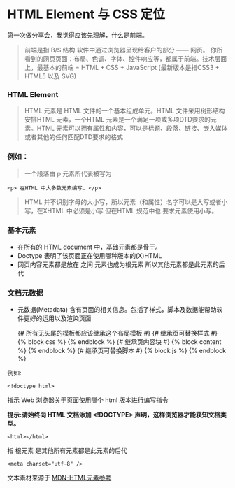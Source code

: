 # HTML Element 与 CSS 定位

第一次做分享会，我觉得应该先理解，什么是前端。

> 前端是指 B/S 结构 软件中通过浏览器呈现给客户的部分 —— 网页。
你所看到的网页页面：布局、色调、字体、控件响应等，都属于前端。技术层面上，最基本的前端 = HTML + CSS + JavaScript (最新版本是指CSS3 + HTML5 以及 SVG)


### HTML Element
> HTML 元素是 HTML 文件的一个基本组成单元。HTML 文件采用树形结构安排HTML 元素，一个HTML 元素是一个满足一项或多项DTD要求的元素。HTML 元素可以拥有属性和内容，可以是标题、段落、链接、嵌入媒体或者其他的任何匹配DTD要求的格式

### 例如：
> 一个段落由 p 元素所代表被写为

	<p> 在HTML 中大多数元素编写… </p>

> HTML 并不识别字母的大小写，所以元素（和属性）名字可以是大写或者小写，在XHTML 中必须是小写 但在HTML 规范中也 要求元素使用小写。


### 基本元素

* 在所有的 HTML document 中，基础元素都是骨干。
* Doctype 表明了该页面正在使用哪种版本的(X)HTML
* 网页内容元素都是放在<html></html> 之间 <html> 元素也成为根元素 所以其他元素都是此元素的后代

### 文档元数据

* 元数据(Metadata) 含有页面的相关信息。包括了样式，脚本及数据能帮助软件更好的运用以及渲染页面


	<!doctype html>
	<html>
	<head>
	{# 所有无头尾的模板都应该继承这个布局模板 #}
	<meta charset="utf-8" />
	<meta http-equiv="X-UA-Compatible" content="IE=Edge" />
	<meta name="viewport" content="width=device-width, initial-scale=1.0, maximum-scale=1.0, user-scalable=no">
	<meta content="" name="keywords" />
	<meta content="" name="description" />
	<link rel="shortcut icon" href="/favicon.ico" />
	<link href="/img/30/57.png" sizes="57x57" rel="apple-touch-icon">
	<link href="/72.png" sizes="72x72" rel="apple-touch-icon">
	<link href="/114.png" sizes="114x114" rel="apple-touch-icon">
	<title>{{title}}</title>
	{# 继承页可替换样式 #}
	{% block css %}
	{% endblock %}
	</head>
	<body id="{{id}}">
	{# 继承页内容块 #}
	{% block content %}
	{% endblock %}
	{# 继承页可替换脚本 #}
	{% block js %}
	{% endblock %}
	</body>
	</html>

例如:　


	<!doctype html>

指示 Web 浏览器关于页面使用哪个 html 版本进行编写指令

**提示:请始终向 HTML 文档添加 <!DOCTYPE> 声明，这样浏览器才能获知文档类型。**

	<html></html>

指 根元素 是其他所有元素都是此元素的后代

	<meta charset="utf-8" />





文本素材来源于 [MDN-HTML元素参考](https://developer.mozilla.org/zh-CN/docs/Web/HTML/Element)
